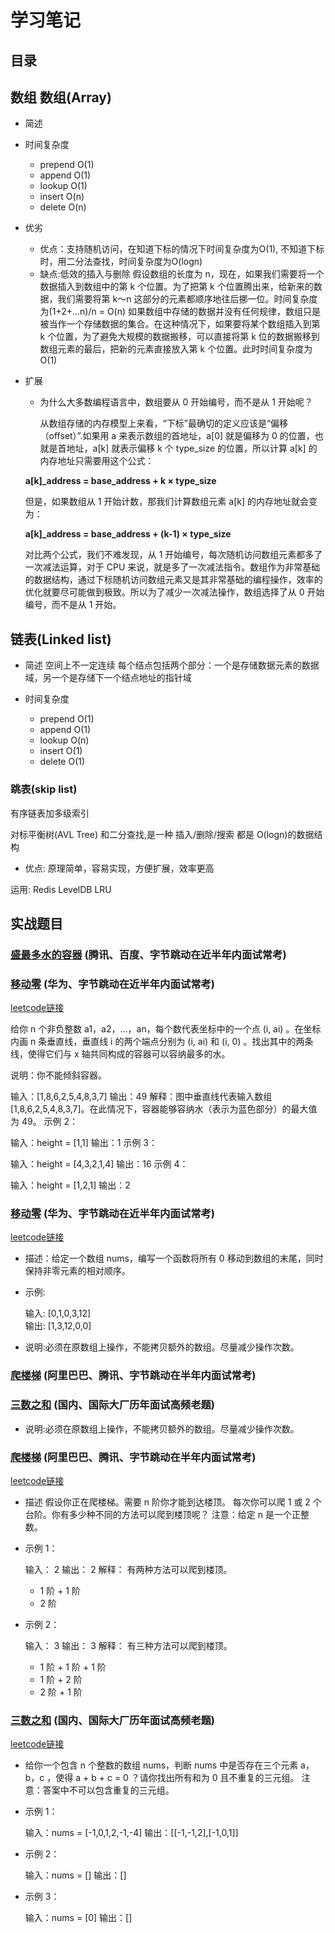 # 学习笔记

## 目录

## 数组 数组(Array)

* 简述

* 时间复杂度
  * prepend O(1)
  * append O(1)
  * lookup O(1)
  * insert O(n)
  * delete O(n)

* 优劣

  * 优点：支持随机访问，在知道下标的情况下时间复杂度为O(1), 不知道下标时，用二分法查找，时间复杂度为O(logn)
  * 缺点:低效的插入与删除
    假设数组的长度为 n，现在，如果我们需要将一个数据插入到数组中的第 k 个位置。为了把第 k 个位置腾出来，给新来的数据，我们需要将第 k～n 这部分的元素都顺序地往后挪一位。时间复杂度为(1+2+...n)/n = O(n)
    如果数组中存储的数据并没有任何规律，数组只是被当作一个存储数据的集合。在这种情况下，如果要将某个数组插入到第 k 个位置，为了避免大规模的数据搬移，可以直接将第 k 位的数据搬移到数组元素的最后，把新的元素直接放入第 k 个位置。此时时间复杂度为O(1)

* 扩展

  * 为什么大多数编程语言中，数组要从 0 开始编号，而不是从 1 开始呢？

    从数组存储的内存模型上来看，“下标”最确切的定义应该是“偏移（offset）”.如果用 a 来表示数组的首地址，a[0] 就是偏移为 0 的位置，也就是首地址，a[k] 就表示偏移 k 个 type_size 的位置，所以计算 a[k] 的内存地址只需要用这个公式：

  <b>a[k]_address = base_address + k × type_size</b>

    但是，如果数组从 1 开始计数，那我们计算数组元素 a[k] 的内存地址就会变为：

  <b>a[k]_address = base_address + (k-1) × type_size</b>

    对比两个公式，我们不难发现，从 1 开始编号，每次随机访问数组元素都多了一次减法运算，对于 CPU 来说，就是多了一次减法指令。数组作为非常基础的数据结构，通过下标随机访问数组元素又是其非常基础的编程操作，效率的优化就要尽可能做到极致。所以为了减少一次减法操作，数组选择了从 0 开始编号，而不是从 1 开始。

## 链表(Linked list)

* 简述 空间上不一定连续 每个结点包括两个部分：一个是存储数据元素的数据域，另一个是存储下一个结点地址的指针域

* 时间复杂度
  * prepend O(1)
  * append O(1)
  * lookup O(n)
  * insert O(1)
  * delete O(1)

### 跳表(skip list)

有序链表加多级索引

对标平衡树(AVL Tree) 和二分查找,是一种 插入/删除/搜索 都是 O(logn)的数据结构

* 优点: 原理简单，容易实现，方便扩展，效率更高

运用: Redis LevelDB LRU

## 实战题目

### [盛最多水的容器](./move_zeroes_test.go) (腾讯、百度、字节跳动在近半年内面试常考)

### [移动零](./move_zeroes_test) (华为、字节跳动在近半年内面试常考)

[leetcode链接](https://leetcode-cn.com/problems/container-with-most-water/)

给你 n 个非负整数 a1，a2，...，an，每个数代表坐标中的一个点 (i, ai) 。在坐标内画 n 条垂直线，垂直线 i 的两个端点分别为 (i, ai) 和 (i, 0) 。找出其中的两条线，使得它们与 x 轴共同构成的容器可以容纳最多的水。

说明：你不能倾斜容器。

输入：[1,8,6,2,5,4,8,3,7]
输出：49
解释：图中垂直线代表输入数组 [1,8,6,2,5,4,8,3,7]。在此情况下，容器能够容纳水（表示为蓝色部分）的最大值为 49。
示例 2：

输入：height = [1,1]
输出：1
示例 3：

输入：height = [4,3,2,1,4]
输出：16
示例 4：

输入：height = [1,2,1]
输出：2

### [移动零](./move_zeroes_test.go) (华为、字节跳动在近半年内面试常考)

[leetcode链接](https://leetcode-cn.com/problems/move-zeroes/)

* 描述：给定一个数组 nums，编写一个函数将所有 0 移动到数组的末尾，同时保持非零元素的相对顺序。
* 示例:

  输入: [0,1,0,3,12]  
  输出: [1,3,12,0,0]
  
* 说明:必须在原数组上操作，不能拷贝额外的数组。尽量减少操作次数。

### [爬楼梯](./) (阿里巴巴、腾讯、字节跳动在半年内面试常考)

### [三数之和](./) (国内、国际大厂历年面试高频老题)

* 说明:必须在原数组上操作，不能拷贝额外的数组。尽量减少操作次数。

### [爬楼梯](./climbing_stairs.go) (阿里巴巴、腾讯、字节跳动在半年内面试常考)

[leetcode链接](https://leetcode-cn.com/problems/climbing-stairs/)

* 描述 假设你正在爬楼梯。需要 n 阶你才能到达楼顶。
  每次你可以爬 1 或 2 个台阶。你有多少种不同的方法可以爬到楼顶呢？
  注意：给定 n 是一个正整数。

* 示例 1：

  输入： 2
  输出： 2
  解释： 有两种方法可以爬到楼顶。

  * 1 阶 + 1 阶
  * 2 阶

* 示例 2：

  输入： 3
  输出： 3
  解释： 有三种方法可以爬到楼顶。
  * 1 阶 + 1 阶 + 1 阶
  * 1 阶 + 2 阶
  * 2 阶 + 1 阶

### [三数之和](./three_sum_test.go) (国内、国际大厂历年面试高频老题)

[leetcode链接](https://leetcode-cn.com/problems/3sum/)

* 给你一个包含 n 个整数的数组 nums，判断 nums 中是否存在三个元素 a，b，c ，使得 a + b + c = 0 ？请你找出所有和为 0 且不重复的三元组。
注意：答案中不可以包含重复的三元组。

* 示例 1：

  输入：nums = [-1,0,1,2,-1,-4]
  输出：[[-1,-1,2],[-1,0,1]]

* 示例 2：

  输入：nums = []
  输出：[]

* 示例 3：

  输入：nums = [0]
  输出：[]
